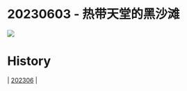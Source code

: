 # 20230603 - 热带天堂的黑沙滩

![](https://www.bing.com/th?id=OHR.MauiBeach_ZH-CN1435658101_UHD.jpg)

# History

| [202306](/202306/README.MD)
|